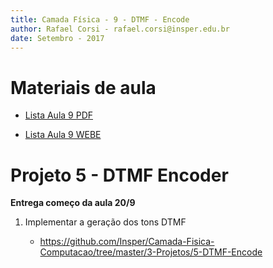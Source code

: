 ```yaml
---
title: Camada Física - 9 - DTMF - Encode
author: Rafael Corsi - rafael.corsi@insper.edu.br
date: Setembro - 2017
---
```


# Materiais de aula

- [Lista Aula 9 PDF](https://github.com/Insper/Camada-Fisica-Computacao/blob/master/2-Aulas/9-DTMF-Encode/9-Lista-DTMF-Encode.pdf)

- [Lista Aula 9 WEBE](https://github.com/Insper/Camada-Fisica-Computacao/blob/master/2-Aulas/9-DTMF-Encode/9-Lista-DTMF-Encode.md)

# Projeto 5 - DTMF Encoder

**Entrega começo da aula 20/9**

1. Implementar a geração dos tons DTMF

    - https://github.com/Insper/Camada-Fisica-Computacao/tree/master/3-Projetos/5-DTMF-Encode

